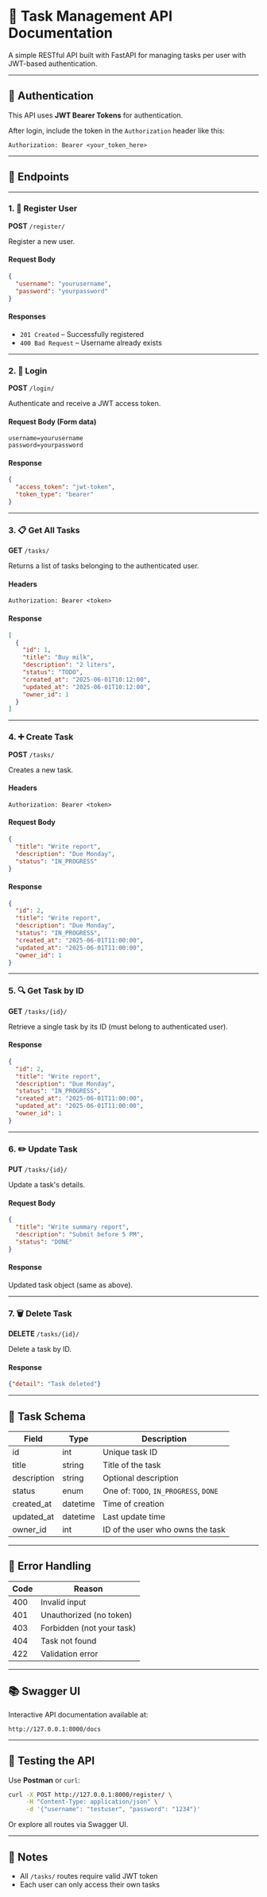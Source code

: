 
# 📘 Task Management API Documentation

A simple RESTful API built with FastAPI for managing tasks per user with JWT-based authentication.

---

## 🔐 Authentication

This API uses **JWT Bearer Tokens** for authentication.

After login, include the token in the `Authorization` header like this:

```
Authorization: Bearer <your_token_here>
```

---

## 📁 Endpoints

---

### 1. 🚀 Register User

**POST** `/register/`

Register a new user.

#### Request Body

```json
{
  "username": "yourusername",
  "password": "yourpassword"
}
```

#### Responses

- `201 Created` – Successfully registered
- `400 Bad Request` – Username already exists

---

### 2. 🔐 Login

**POST** `/login/`

Authenticate and receive a JWT access token.

#### Request Body (Form data)

```x-www-form-urlencoded
username=yourusername
password=yourpassword
```

#### Response

```json
{
  "access_token": "jwt-token",
  "token_type": "bearer"
}
```

---

### 3. 📋 Get All Tasks

**GET** `/tasks/`

Returns a list of tasks belonging to the authenticated user.

#### Headers

```
Authorization: Bearer <token>
```

#### Response

```json
[
  {
    "id": 1,
    "title": "Buy milk",
    "description": "2 liters",
    "status": "TODO",
    "created_at": "2025-06-01T10:12:00",
    "updated_at": "2025-06-01T10:12:00",
    "owner_id": 1
  }
]
```

---

### 4. ➕ Create Task

**POST** `/tasks/`

Creates a new task.

#### Headers

```
Authorization: Bearer <token>
```

#### Request Body

```json
{
  "title": "Write report",
  "description": "Due Monday",
  "status": "IN_PROGRESS"
}
```

#### Response

```json
{
  "id": 2,
  "title": "Write report",
  "description": "Due Monday",
  "status": "IN_PROGRESS",
  "created_at": "2025-06-01T11:00:00",
  "updated_at": "2025-06-01T11:00:00",
  "owner_id": 1
}
```

---

### 5. 🔍 Get Task by ID

**GET** `/tasks/{id}/`

Retrieve a single task by its ID (must belong to authenticated user).

#### Response

```json
{
  "id": 2,
  "title": "Write report",
  "description": "Due Monday",
  "status": "IN_PROGRESS",
  "created_at": "2025-06-01T11:00:00",
  "updated_at": "2025-06-01T11:00:00",
  "owner_id": 1
}
```

---

### 6. ✏️ Update Task

**PUT** `/tasks/{id}/`

Update a task's details.

#### Request Body

```json
{
  "title": "Write summary report",
  "description": "Submit before 5 PM",
  "status": "DONE"
}
```

#### Response

Updated task object (same as above).

---

### 7. 🗑️ Delete Task

**DELETE** `/tasks/{id}/`

Delete a task by ID.

#### Response

```json
{"detail": "Task deleted"}
```

---

## 📌 Task Schema

| Field        | Type     | Description                            |
|--------------|----------|----------------------------------------|
| id           | int      | Unique task ID                         |
| title        | string   | Title of the task                      |
| description  | string   | Optional description                   |
| status       | enum     | One of: `TODO`, `IN_PROGRESS`, `DONE` |
| created_at   | datetime | Time of creation                       |
| updated_at   | datetime | Last update time                       |
| owner_id     | int      | ID of the user who owns the task       |

---

## 🔴 Error Handling

| Code | Reason                     |
|------|----------------------------|
| 400  | Invalid input              |
| 401  | Unauthorized (no token)    |
| 403  | Forbidden (not your task)  |
| 404  | Task not found             |
| 422  | Validation error           |

---

## 📚 Swagger UI

Interactive API documentation available at:

```
http://127.0.0.1:8000/docs
```

---

## 🧪 Testing the API

Use **Postman** or `curl`:

```bash
curl -X POST http://127.0.0.1:8000/register/ \
     -H "Content-Type: application/json" \
     -d '{"username": "testuser", "password": "1234"}'
```

Or explore all routes via Swagger UI.

---

## 🧠 Notes

- All `/tasks/` routes require valid JWT token
- Each user can only access their own tasks
